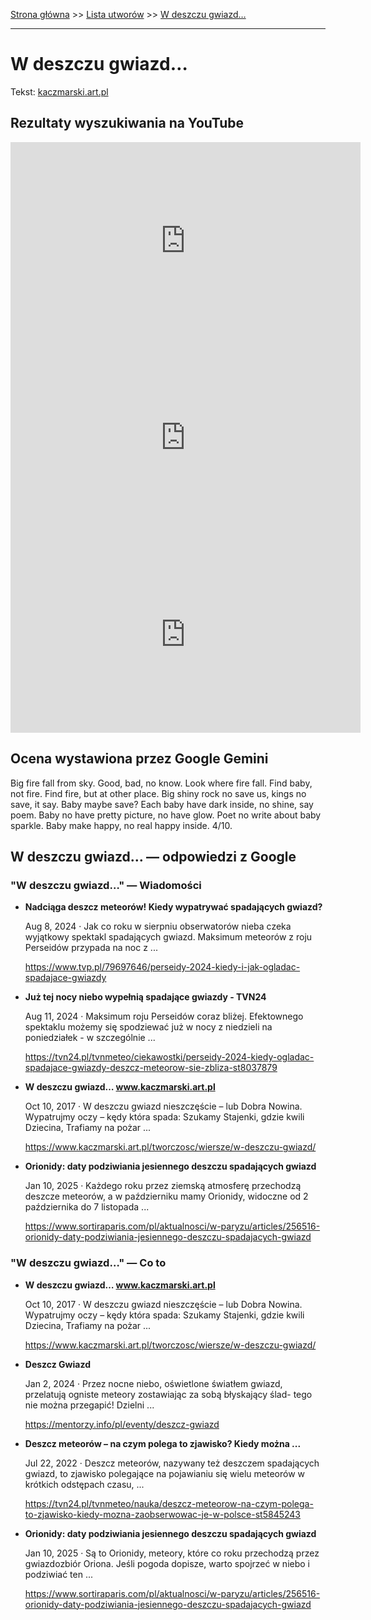 [Strona główna](../index.md) >> [Lista utworów](../list.md) >> [W deszczu gwiazd…](619.md)

---

# W deszczu gwiazd…

Tekst: [kaczmarski.art.pl](https://www.kaczmarski.art.pl/tworczosc/wiersze/w-deszczu-gwiazd/)

## Rezultaty wyszukiwania na YouTube

<iframe width="560" height="315" src="https://www.youtube.com/embed/_HBfqnoWhhQ?si=IdontcarewhotheIRSsendsImnotpayingtaxes" title="YouTube video player" frameborder="0" allow="accelerometer; autoplay; clipboard-write; encrypted-media; gyroscope; picture-in-picture; web-share" referrerpolicy="strict-origin-when-cross-origin" allowfullscreen></iframe>

<iframe width="560" height="315" src="https://www.youtube.com/embed/f86URqQ7Dhs?si=IdontcarewhotheIRSsendsImnotpayingtaxes" title="YouTube video player" frameborder="0" allow="accelerometer; autoplay; clipboard-write; encrypted-media; gyroscope; picture-in-picture; web-share" referrerpolicy="strict-origin-when-cross-origin" allowfullscreen></iframe>

<iframe width="560" height="315" src="https://www.youtube.com/embed/bJzE4xTPYns?si=IdontcarewhotheIRSsendsImnotpayingtaxes" title="YouTube video player" frameborder="0" allow="accelerometer; autoplay; clipboard-write; encrypted-media; gyroscope; picture-in-picture; web-share" referrerpolicy="strict-origin-when-cross-origin" allowfullscreen></iframe>

## Ocena wystawiona przez Google Gemini

Big fire fall from sky. Good, bad, no know. Look where fire fall. Find baby, not fire. Find fire, but at other place. Big shiny rock no save us, kings no save, it say. Baby maybe save? Each baby have dark inside, no shine, say poem. Baby no have pretty picture, no have glow. Poet no write about baby sparkle. Baby make happy, no real happy inside. 4/10.


## W deszczu gwiazd… — odpowiedzi z Google

### "W deszczu gwiazd…" — Wiadomości

- **Nadciąga deszcz meteorów! Kiedy wypatrywać spadających gwiazd?**

    Aug 8, 2024  ·  Jak co roku w sierpniu obserwatorów nieba czeka wyjątkowy spektakl spadających gwiazd. Maksimum meteorów z roju Perseidów przypada na noc z ... 

   <https://www.tvp.pl/79697646/perseidy-2024-kiedy-i-jak-ogladac-spadajace-gwiazdy>
- **Już tej nocy niebo wypełnią spadające gwiazdy - TVN24**

    Aug 11, 2024  ·  Maksimum roju Perseidów coraz bliżej. Efektownego spektaklu możemy się spodziewać już w nocy z niedzieli na poniedziałek - w szczególnie ... 

   <https://tvn24.pl/tvnmeteo/ciekawostki/perseidy-2024-kiedy-ogladac-spadajace-gwiazdy-deszcz-meteorow-sie-zbliza-st8037879>
- **W deszczu gwiazd… www.kaczmarski.art.pl**

    Oct 10, 2017  ·  W deszczu gwiazd nieszczęście – lub Dobra Nowina. Wypatrujmy oczy – kędy która spada: Szukamy Stajenki, gdzie kwili Dziecina, Trafiamy na pożar ... 

   <https://www.kaczmarski.art.pl/tworczosc/wiersze/w-deszczu-gwiazd/>
- **Orionidy: daty podziwiania jesiennego deszczu spadających gwiazd**

    Jan 10, 2025  ·  Każdego roku przez ziemską atmosferę przechodzą deszcze meteorów, a w październiku mamy Orionidy, widoczne od 2 października do 7 listopada ... 

   <https://www.sortiraparis.com/pl/aktualnosci/w-paryzu/articles/256516-orionidy-daty-podziwiania-jesiennego-deszczu-spadajacych-gwiazd>

### "W deszczu gwiazd…" — Co to

- **W deszczu gwiazd… www.kaczmarski.art.pl**

    Oct 10, 2017  ·  W deszczu gwiazd nieszczęście – lub Dobra Nowina. Wypatrujmy oczy – kędy która spada: Szukamy Stajenki, gdzie kwili Dziecina, Trafiamy na pożar ... 

   <https://www.kaczmarski.art.pl/tworczosc/wiersze/w-deszczu-gwiazd/>
- **Deszcz Gwiazd**

    Jan 2, 2024  ·  Przez nocne niebo, oświetlone światłem gwiazd, przelatują ogniste meteory zostawiając za sobą błyskający ślad- tego nie można przegapić! Dzielni ... 

   <https://mentorzy.info/pl/eventy/deszcz-gwiazd>
- **Deszcz meteorów – na czym polega to zjawisko? Kiedy można ...**

    Jul 22, 2022  ·  Deszcz meteorów, nazywany też deszczem spadających gwiazd, to zjawisko polegające na pojawianiu się wielu meteorów w krótkich odstępach czasu, ... 

   <https://tvn24.pl/tvnmeteo/nauka/deszcz-meteorow-na-czym-polega-to-zjawisko-kiedy-mozna-zaobserwowac-je-w-polsce-st5845243>
- **Orionidy: daty podziwiania jesiennego deszczu spadających gwiazd**

    Jan 10, 2025  ·  Są to Orionidy, meteory, które co roku przechodzą przez gwiazdozbiór Oriona. Jeśli pogoda dopisze, warto spojrzeć w niebo i podziwiać ten ... 

   <https://www.sortiraparis.com/pl/aktualnosci/w-paryzu/articles/256516-orionidy-daty-podziwiania-jesiennego-deszczu-spadajacych-gwiazd>

